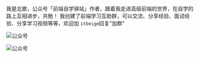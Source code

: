 我是北歌，公众号「前端自学驿站」作者，跟着我走进高级前端的世界，在自学的路上互相进步，共勉！ 我创建了前端学习互助群，可以交流、分享经验、面试经验、分享学习视频等等，欢迎加 `itbeige`回复"加群"

![公众号](http://resource.beige.world/imgs/weixin.png)

![公众号](http://resource.beige.world/imgs/gongconghao.png)